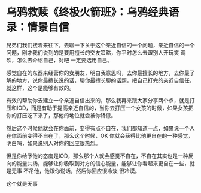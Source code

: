 # 乌鸦救赎《终极火箭班》：乌鸦经典语录：情景自信

兄弟们我们接着来往下，去聊一下关于这个亲近自信的一个问题，亲近自信的一个问题，刚才我们说到的是要用擅长的交友策略，你平时怎么去跟别人开玩笑 调砍，怎么去介绍自己，对吧 一定要选用自己。

感觉自在的东西来经营你的女朋友，明白我意思吗，去你最擅长的地方，去你最了解的地方，说你最擅长说的话，聊你最擅长聊的话题，把自己打完的亲近自信任，就这样，这个是能够有效的。

有效的帮助你去建立一个亲近自信出来的，那么我再来跟大家分享两个点，就是打压和IOD，而是有助于提高亲近自信的，当你去打压一个女孩的时候，如果女孩把你的打压吃下来了，那他的地位就会被你降低。

然后这个时候他就会在你面前，变得有点不自在，我们都知道一点，如果说一个人在你面前变得不自在了，那么这个时候，OK 你就会获得比他更自在的一种感觉，明白吗，如果说别人对你的回应很热烈。

但是你给予他的态度是IOD，那么那个人就会感觉不自在，不自在其实也是一种反向的能量共扬，能够让你吸取到对方的信心能量，能够让你看起来更自在一些，就是无事 不吊他，他跟你说话，然后你回应很冷淡 很冷漠。

这个就是无事